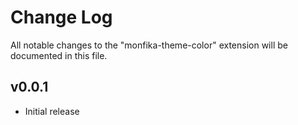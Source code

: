 # Change Log

All notable changes to the "monfika-theme-color" extension will be documented in this file.

## v0.0.1

- Initial release
